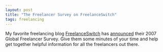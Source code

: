 ```yaml
---
layout: post
title: "The Freelancer Survey on FreelanceSwitch"
tags: freelancing
---
```

My favorite freelancing blog <a href="http://www.freelanceswitch.com/">FreelanceSwitch</a> has <a href="http://freelanceswitch.com/general/freelancers-unite-the-2007-global-freelancer-survey-is-here/">announced</a> their 2007 Global Freelancer Survey. Give them some minutes of your time and help get together helpful information for all the freelancers out there.